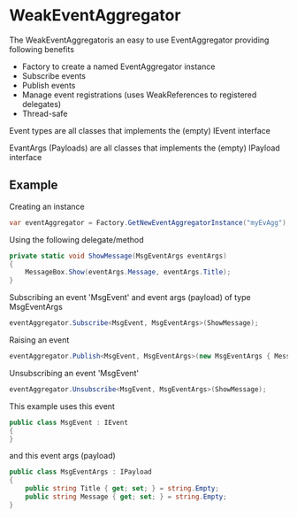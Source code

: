 # WeakEventAggregator

The WeakEventAggregatoris an easy to use EventAggregator providing following benefits
- Factory to create a named EventAggregator instance
- Subscribe events
- Publish events
- Manage event registrations (uses WeakReferences to registered delegates)
- Thread-safe

Event types are all classes that implements the (empty) IEvent interface

EvantArgs (Payloads) are all classes that implements the (empty) IPayload interface

## Example
Creating an instance
```C#
var eventAggregator = Factory.GetNewEventAggregatorInstance("myEvAgg");
```
Using the following delegate/method
```C#
private static void ShowMessage(MsgEventArgs eventArgs)
{
    MessageBox.Show(eventArgs.Message, eventArgs.Title);
}
```

Subscribing an event 'MsgEvent' and event args (payload) of type MsgEventArgs
```C#
eventAggregator.Subscribe<MsgEvent, MsgEventArgs>(ShowMessage);
```

Raising an event
```C#
eventAggregator.Publish<MsgEvent, MsgEventArgs>(new MsgEventArgs { Message = "Test" });
```

Unsubscribing an event 'MsgEvent'
```C#
eventAggregator.Unsubscribe<MsgEvent, MsgEventArgs>(ShowMessage);
```

This example uses this event
```C#
public class MsgEvent : IEvent
{
}
```

and this event args (payload)
```C#
public class MsgEventArgs : IPayload
{
    public string Title { get; set; } = string.Empty;
    public string Message { get; set; } = string.Empty;
}
```
